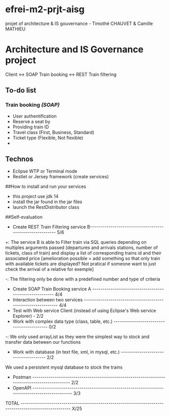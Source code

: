 # efrei-m2-prjt-aisg
projet of architecture &amp; IS gouvernance - Timothé CHAUVET &amp; Camille MATHIEU

# Architecture and IS Governance project

Client <-> SOAP Train booking <-> REST Train filtering

## To-do list

### Train booking *(SOAP)*

* User authentification
* Reserve a seat by
 * Providing train ID
 * Travel class (First, Business, Standard)
 * Ticket type (Flexible, Not flexible)
* 


## Technos

* Eclipse WTP or Terminal mode
* Restlet or Jersey framework (create services)


##How to install and run your services

* this project use jdk 14
* install the jar found in the jar files
* launch the RestDistributor class


##Self-evaluation

* Create REST Train Filtering service B--------------------------------------------------------- 5/6

+: The service B is able to Filter train via SQL queries depending on multiples arguments passed (departures and arrivals stations, number of tickets, class of train) and display a list of corresponding trains id and their associated price
[amelioration possible = add something so that only train with available tickets are displayed? Not pratical if someone want to just check the arrival of a relative for exemple]

-: The filtering only be done with a predefined number and type of criteria
* Create SOAP Train Booking service A ------------------------------------------------------- 4/4
* Interaction between two services ------------------------------------------------------------- 4/4
* Test with Web service Client (instead of using Eclipse's Web service Explorer) - 2/2
* Work with complex data type (class, table, etc.) ------------------------------------------ 0/2

-: We only used arrayList as they were the simplest way to stock and transfer data between our functions
* Work with database (in text file, xml, in mysql, etc.) ------------------------------------- 2/2

We used a persistent mysql database to stock the trains
* Postman --------------------------------------------------------------------------------------------- 2/2
* OpenAPI --------------------------------------------------------------------------------------------- 3/3

TOTAL ------------------------------------------------------------------------------------------------------ X/25